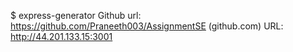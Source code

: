 $ express-generator
Github url: https://github.com/Praneeth003/AssignmentSE (github.com)
URL: http://44.201.133.15:3001
